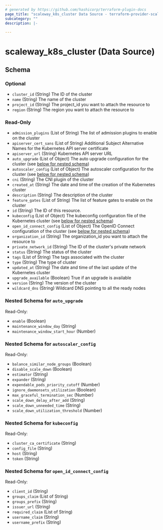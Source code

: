 ```yaml
---
# generated by https://github.com/hashicorp/terraform-plugin-docs
page_title: "scaleway_k8s_cluster Data Source - terraform-provider-scaleway"
subcategory: ""
description: |-
  
---
```


# scaleway_k8s_cluster (Data Source)





<!-- schema generated by tfplugindocs -->
## Schema

### Optional

- `cluster_id` (String) The ID of the cluster
- `name` (String) The name of the cluster
- `project_id` (String) The project_id you want to attach the resource to
- `region` (String) The region you want to attach the resource to

### Read-Only

- `admission_plugins` (List of String) The list of admission plugins to enable on the cluster
- `apiserver_cert_sans` (List of String) Additional Subject Alternative Names for the Kubernetes API server certificate
- `apiserver_url` (String) Kubernetes API server URL
- `auto_upgrade` (List of Object) The auto upgrade configuration for the cluster (see [below for nested schema](#nestedatt--auto_upgrade))
- `autoscaler_config` (List of Object) The autoscaler configuration for the cluster (see [below for nested schema](#nestedatt--autoscaler_config))
- `cni` (String) The CNI plugin of the cluster
- `created_at` (String) The date and time of the creation of the Kubernetes cluster
- `description` (String) The description of the cluster
- `feature_gates` (List of String) The list of feature gates to enable on the cluster
- `id` (String) The ID of this resource.
- `kubeconfig` (List of Object) The kubeconfig configuration file of the Kubernetes cluster (see [below for nested schema](#nestedatt--kubeconfig))
- `open_id_connect_config` (List of Object) The OpenID Connect configuration of the cluster (see [below for nested schema](#nestedatt--open_id_connect_config))
- `organization_id` (String) The organization_id you want to attach the resource to
- `private_network_id` (String) The ID of the cluster's private network
- `status` (String) The status of the cluster
- `tags` (List of String) The tags associated with the cluster
- `type` (String) The type of cluster
- `updated_at` (String) The date and time of the last update of the Kubernetes cluster
- `upgrade_available` (Boolean) True if an upgrade is available
- `version` (String) The version of the cluster
- `wildcard_dns` (String) Wildcard DNS pointing to all the ready nodes

<a id="nestedatt--auto_upgrade"></a>
### Nested Schema for `auto_upgrade`

Read-Only:

- `enable` (Boolean)
- `maintenance_window_day` (String)
- `maintenance_window_start_hour` (Number)


<a id="nestedatt--autoscaler_config"></a>
### Nested Schema for `autoscaler_config`

Read-Only:

- `balance_similar_node_groups` (Boolean)
- `disable_scale_down` (Boolean)
- `estimator` (String)
- `expander` (String)
- `expendable_pods_priority_cutoff` (Number)
- `ignore_daemonsets_utilization` (Boolean)
- `max_graceful_termination_sec` (Number)
- `scale_down_delay_after_add` (String)
- `scale_down_unneeded_time` (String)
- `scale_down_utilization_threshold` (Number)


<a id="nestedatt--kubeconfig"></a>
### Nested Schema for `kubeconfig`

Read-Only:

- `cluster_ca_certificate` (String)
- `config_file` (String)
- `host` (String)
- `token` (String)


<a id="nestedatt--open_id_connect_config"></a>
### Nested Schema for `open_id_connect_config`

Read-Only:

- `client_id` (String)
- `groups_claim` (List of String)
- `groups_prefix` (String)
- `issuer_url` (String)
- `required_claim` (List of String)
- `username_claim` (String)
- `username_prefix` (String)
